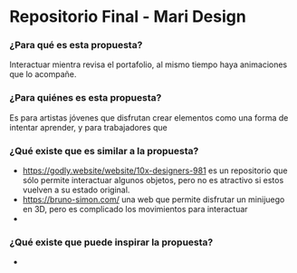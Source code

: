 # Repositorio Final - Mari Design

### ¿Para qué es esta propuesta?
Interactuar mientra revisa el portafolio, al mismo tiempo haya animaciones que lo acompañe. 


### ¿Para quiénes es esta propuesta?
Es para artistas jóvenes que disfrutan crear elementos como una forma de intentar aprender, y para trabajadores que 


### ¿Qué existe que es similar a la propuesta?

* <https://godly.website/website/10x-designers-981> es un repositorio que sólo permite interactuar algunos objetos, pero no es atractivo si estos vuelven a su estado original.
* <https://bruno-simon.com/> una web que permite disfrutar un minijuego en 3D, pero es complicado los movimientos para interactuar  
* 

### ¿Qué existe que puede inspirar la propuesta?
* 
